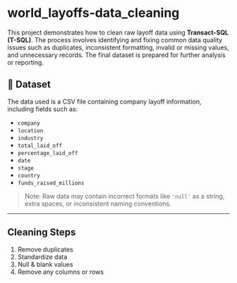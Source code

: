 # world_layoffs-data_cleaning

This project demonstrates how to clean raw layoff data using **Transact-SQL (T-SQL)**. The process involves identifying and fixing common data quality issues such as duplicates, inconsistent formatting, invalid or missing values, and unnecessary records. The final dataset is prepared for further analysis or reporting.

## 📁 Dataset

The data used is a CSV file containing company layoff information, including fields such as:

- `company`
- `location`
- `industry`
- `total_laid_off`
- `percentage_laid_off`
- `date`
- `stage`
- `country`
- `funds_raised_millions`

> Note: Raw data may contain incorrect formats like `'null'` as a string, extra spaces, or inconsistent naming conventions.

---

## Cleaning Steps
1. Remove duplicates
2. Standardize data
3. Null & blank values
4. Remove any columns or rows

